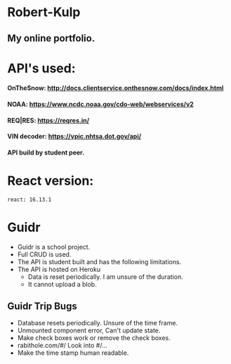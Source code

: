 # Robert-Kulp 
## My online portfolio.

# API's used: 
#### OnTheSnow: http://docs.clientservice.onthesnow.com/docs/index.html
#### NOAA: https://www.ncdc.noaa.gov/cdo-web/webservices/v2
#### REQ|RES: https://reqres.in/
#### VIN decoder: https://vpic.nhtsa.dot.gov/api/
#### API build by student peer. 

# React version: 
	react: 16.13.1

# Guidr
- Guidr is a school project. 
- Full CRUD is used. 
- The API is student built and has the following limitations. 
- The API is hosted on Heroku
	- Data is reset periodically. I am unsure of the duration.
	- It cannot upload a blob. 

## Guidr Trip Bugs
- Database resets periodically. Unsure of the time frame. 
- Unmounted component error, Can't update state. 
- Make check boxes work or remove the check boxes.
- rabithole.com/#/ Look into #/...
- Make the time stamp human readable. 
